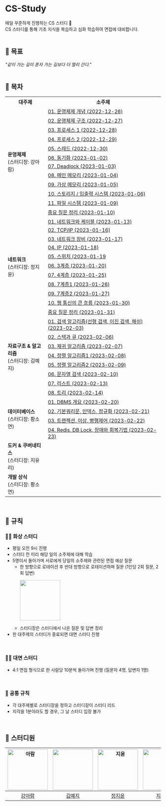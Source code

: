 # CS-Study
매일 꾸준하게 진행하는 CS 스터디 🌱   
CS 스터디를 통해 기초 지식을 복습하고 심화 학습하여 면접에 대비합니다.  
<br>  

## 📘 목표
_"같이 가는 길이 혼자 가는 길보다 더 멀리 간다."_  
<br>  

## 📙 목차  
<table>
<th>대주제</th>
<th>소주제</th>
  <tr>
    <td rowspan="12"><b>운영체제</b><br>(스터디장: 강아람)</td>
    <td><a href="https://github.com/2214yj/CS-Study/blob/main/01%20%EC%9A%B4%EC%98%81%EC%B2%B4%EC%A0%9C/01.%20%EC%9A%B4%EC%98%81%EC%B2%B4%EC%A0%9C%20%EA%B0%9C%EB%85%90%20(2022-12-26).md">01. 운영체제 개념 (2022-12-26)</a></td>
  </tr>
  <tr>
    <td><a href="https://github.com/2214yj/CS-Study/blob/main/01%20%EC%9A%B4%EC%98%81%EC%B2%B4%EC%A0%9C/02.%20%EC%9A%B4%EC%98%81%EC%B2%B4%EC%A0%9C%20%EA%B5%AC%EC%A1%B0%20(2022-12-27).md">02. 운영체제 구조 (2022-12-27)</a></td>
  </tr>
  <tr>
    <td><a href="https://github.com/2214yj/CS-Study/blob/main/01%20%EC%9A%B4%EC%98%81%EC%B2%B4%EC%A0%9C/03.%20%ED%94%84%EB%A1%9C%EC%84%B8%EC%8A%A4%201%20(2022-12-28).md">03. 프로세스 1 (2022-12-28)</a></td>
  </tr>
  <tr>
    <td><a href="https://github.com/2214yj/CS-Study/blob/main/01%20%EC%9A%B4%EC%98%81%EC%B2%B4%EC%A0%9C/04.%20%ED%94%84%EB%A1%9C%EC%84%B8%EC%8A%A4%202%20(2022-12-29).md">04. 프로세스 2 (2022-12-29)</a></td>
  </tr>
  <tr>
    <td><a href="https://github.com/2214yj/CS-Study/blob/main/01%20%EC%9A%B4%EC%98%81%EC%B2%B4%EC%A0%9C/05.%20%EC%8A%A4%EB%A0%88%EB%93%9C%20(2022-12-30).md">05. 스레드 (2022-12-30)</a></td>
  </tr>
  <tr>
    <td><a href="https://github.com/2214yj/CS-Study/blob/main/01%20%EC%9A%B4%EC%98%81%EC%B2%B4%EC%A0%9C/06.%20%EB%8F%99%EA%B8%B0%ED%99%94%20(2023-01-02).md">06. 동기화 (2023-01-02)</a></td>
  </tr>
  <tr>
    <td><a href="https://github.com/2214yj/CS-Study/blob/main/01%20%EC%9A%B4%EC%98%81%EC%B2%B4%EC%A0%9C/07.%20Deadlock%20(2023-01-03).md">07. Deadlock (2023-01-03)</a></td>
  </tr>
  <tr>
    <td><a href="https://github.com/2214yj/CS-Study/blob/main/01%20%EC%9A%B4%EC%98%81%EC%B2%B4%EC%A0%9C/08.%20%EB%A9%94%EC%9D%B8%20%EB%A9%94%EB%AA%A8%EB%A6%AC%20(2023-01-04).md">08. 메인 메모리 (2023-01-04)</a></td>
  </tr>
  <tr>
    <td><a href="https://github.com/2214yj/CS-Study/blob/main/01%20%EC%9A%B4%EC%98%81%EC%B2%B4%EC%A0%9C/09.%20%EA%B0%80%EC%83%81%20%EB%A9%94%EB%AA%A8%EB%A6%AC%20(2023-01-05).md">09. 가상 메모리 (2023-01-05)</a></td>
  </tr>  
  <tr>
    <td><a href="https://github.com/2214yj/CS-Study/blob/main/01%20%EC%9A%B4%EC%98%81%EC%B2%B4%EC%A0%9C/10.%20%EC%8A%A4%ED%86%A0%EB%A6%AC%EC%A7%80%2C%20%EC%9E%85%EC%B6%9C%EB%A0%A5%20%EC%8B%9C%EC%8A%A4%ED%85%9C%20(2023-01-06).md">10. 스토리지 / 입출력 시스템 (2023-01-06)</a></td>
  </tr>
  <tr>
    <td><a href="https://github.com/2214yj/CS-Study/blob/main/01%20%EC%9A%B4%EC%98%81%EC%B2%B4%EC%A0%9C/11.%20%ED%8C%8C%EC%9D%BC%20%EC%8B%9C%EC%8A%A4%ED%85%9C%20(2023-01-09).md">11. 파일 시스템 (2023-01-09)</a></td>
  </tr>
  <tr>
    <td><a href="https://github.com/2214yj/CS-Study/blob/main/01%20%EC%9A%B4%EC%98%81%EC%B2%B4%EC%A0%9C/%EC%A4%91%EC%9A%94%20%EC%A7%88%EB%AC%B8%20%EC%A0%95%EB%A6%AC.md">중요 질문 정리 (2023-01-10)</a></td>
  </tr>
  
  <tr>
    <td rowspan="11"><b>네트워크</b><br>(스터디장: 정지윤)</td>
    <td><a href="https://github.com/2214yj/CS-Study/blob/main/02%20%EB%84%A4%ED%8A%B8%EC%9B%8C%ED%81%AC/01%20%EB%84%A4%ED%8A%B8%EC%9B%8C%ED%81%AC%EC%99%80%20%EC%BC%80%EC%9D%B4%EB%B8%94%20(2023-01-13).md">01. 네트워크와 케이블 (2023-01-13)</a></td>
  </tr>
  <tr>
     <td><a href="https://github.com/2214yj/CS-Study/blob/main/02%20%EB%84%A4%ED%8A%B8%EC%9B%8C%ED%81%AC/02%20TCP.IP%20%20(2023-01-16).md">02. TCP/IP (2023-01-16)</a></td>
  </tr>
  <tr>
     <td><a href="https://github.com/2214yj/CS-Study/blob/main/02%20%EB%84%A4%ED%8A%B8%EC%9B%8C%ED%81%AC/03%20%EB%84%A4%ED%8A%B8%EC%9B%8C%ED%81%AC%20%EC%9E%A5%EB%B9%84%20(2023-01-17).md">03. 네트워크 장비 (2023-01-17)</a></td>
  </tr>
  <tr>
    <td><a href="https://github.com/2214yj/CS-Study/blob/main/02%20%EB%84%A4%ED%8A%B8%EC%9B%8C%ED%81%AC/04%20%20IP%20(2023-01-18).md">04. IP (2023-01-18)</a></td>
  </tr>
  <tr>
    <td><a href="https://github.com/2214yj/CS-Study/blob/main/02%20%EB%84%A4%ED%8A%B8%EC%9B%8C%ED%81%AC/05%20%EC%8A%A4%EC%9C%84%EC%B9%98%20(2023-01-19).md">05. 스위치 (2023-01-19</a></td>
  </tr>
  <tr>
    <td><a href="https://github.com/2214yj/CS-Study/blob/main/02%20%EB%84%A4%ED%8A%B8%EC%9B%8C%ED%81%AC/06%203%EA%B3%84%EC%B8%B5%20(2023-01-20).md">06. 3계층 (2023-01-20)</a></td>
  </tr>  
  <tr>
    <td><a href="https://github.com/2214yj/CS-Study/blob/main/02%20%EB%84%A4%ED%8A%B8%EC%9B%8C%ED%81%AC/07%204%EA%B3%84%EC%B8%B5%20(2023-01-25).md">07. 4계층 (2023-01-25)</a></td>
  </tr>
  <tr>
    <td><a href="https://github.com/2214yj/CS-Study/blob/main/02%20%EB%84%A4%ED%8A%B8%EC%9B%8C%ED%81%AC/08%207%EA%B3%84%EC%B8%B51%20(2023-01-26).md">08. 7계층1 (2023-01-26)</a></td>
  </tr>
  <tr>
    <td><a href="https://github.com/2214yj/CS-Study/blob/main/02%20%EB%84%A4%ED%8A%B8%EC%9B%8C%ED%81%AC/09%207%EA%B3%84%EC%B8%B52%20(2023-01-27).md">09. 7계층2 (2023-01-27)</a></td>
  </tr>
  <tr>
    <td><a href="https://github.com/2214yj/CS-Study/blob/main/02%20%EB%84%A4%ED%8A%B8%EC%9B%8C%ED%81%AC/10%20%EC%9B%B9%20%ED%86%B5%EC%8B%A0%EC%9D%98%20%ED%81%B0%20%ED%9D%90%EB%A6%84%20(2023-01-30).md">10. 웹 통신의 큰 흐름 (2023-01-30)</a></td>
  </tr>  
  <tr>
    <td><a href="https://github.com/2214yj/CS-Study/blob/main/02%20%EB%84%A4%ED%8A%B8%EC%9B%8C%ED%81%AC/%EC%A4%91%EC%9A%94%20%EC%A7%88%EB%AC%B8%20%EC%A0%95%EB%A6%AC.md">중요 질문 정리 (2023-01-31)</a></td>
  </tr>
<tr>
    <td rowspan="8"><b>자료구조 & 알고리즘</b><br>(스터디장: 김예지)</td>
    <td><a href="https://github.com/2214yj/CS-Study/blob/main/03%20%EC%9E%90%EB%A3%8C%EA%B5%AC%EC%A1%B0/01.%20%EA%B2%80%EC%83%89%20%EC%95%8C%EA%B3%A0%EB%A6%AC%EC%A6%98%20(2023-02-03).md">01. 검색 알고리즘(선형 검색, 이진 검색, 해쉬) (2023-02-03)</a></td>
</tr>
<tr>
    <td><a href="https://github.com/2214yj/CS-Study/blob/main/03%20%EC%9E%90%EB%A3%8C%EA%B5%AC%EC%A1%B0/02.%20%EC%8A%A4%ED%83%9D%EA%B3%BC%20%ED%81%90%20(2023-02-06).md">02. 스택과 큐 (2023-02-06)</a></td>
</tr>
<tr>
    <td><a href="https://github.com/2214yj/CS-Study/blob/main/03%20%EC%9E%90%EB%A3%8C%EA%B5%AC%EC%A1%B0/03.%20%EC%9E%AC%EA%B7%80%20%EC%95%8C%EA%B3%A0%EB%A6%AC%EC%A6%98%20(2023-02-07).md">03. 재귀 알고리즘 (2023-02-07)</a></td>
</tr>
<tr>
    <td><a href="https://github.com/2214yj/CS-Study/blob/main/03%20%EC%9E%90%EB%A3%8C%EA%B5%AC%EC%A1%B0/04.%20%EC%A0%95%EB%A0%AC%20%EC%95%8C%EA%B3%A0%EB%A6%AC%EC%A6%981%20(2023-02-08).md">04. 정렬 알고리즘1 (2023-02-08)</a></td>
</tr>
<tr>
    <td><a href="https://github.com/2214yj/CS-Study/blob/main/03%20%EC%9E%90%EB%A3%8C%EA%B5%AC%EC%A1%B0/05.%20%EC%A0%95%EB%A0%AC%20%EC%95%8C%EA%B3%A0%EB%A6%AC%EC%A6%982%20(2023-02-09).md">05. 정렬 알고리즘2 (2023-02-09)</a></td>
</tr>
<tr>
    <td><a href="https://github.com/2214yj/CS-Study/blob/main/03%20%EC%9E%90%EB%A3%8C%EA%B5%AC%EC%A1%B0/06.%20%EB%AC%B8%EC%9E%90%EC%97%B4%20%EA%B2%80%EC%83%89%20(2023-02-10).md">06. 문자열 검색 (2023-02-10)</a></td>
</tr>
<tr>
    <td><a href="https://github.com/2214yj/CS-Study/blob/main/03%20%EC%9E%90%EB%A3%8C%EA%B5%AC%EC%A1%B0/07.%20%EB%A6%AC%EC%8A%A4%ED%8A%B8%20(2023-02-13).md">07. 리스트 (2023-02-13)</a></td>
</tr>
<tr>
    <td><a href="https://github.com/2214yj/CS-Study/blob/main/03%20%EC%9E%90%EB%A3%8C%EA%B5%AC%EC%A1%B0/08.%20%ED%8A%B8%EB%A6%AC%20(2023-02-14).md">08. 트리 (2023-02-14)</a></td>
</tr>

<tr>
    <td rowspan="4"><b>데이터베이스</b><br>(스터디장: 황소연)</td>
    <td><a href="https://github.com/2214yj/CS-Study/blob/main/04%20%EB%8D%B0%EC%9D%B4%ED%84%B0%EB%B2%A0%EC%9D%B4%EC%8A%A4/01.%20DBMS%20%EA%B0%9C%EC%9A%94%20(2023-02-20).md">01. DBMS 개요 (2023-02-20)</a></td>
</tr>
<tr>
    <td><a href="https://github.com/2214yj/CS-Study/blob/main/04%20%EB%8D%B0%EC%9D%B4%ED%84%B0%EB%B2%A0%EC%9D%B4%EC%8A%A4/02.%20%EC%BF%BC%EB%A6%AC%EB%AC%B8%2C%20%EC%9D%B8%EB%8D%B1%EC%8A%A4%2C%20%EC%A0%95%EA%B7%9C%ED%99%94%20(2023-02-21).md">02. 기본쿼리문, 인덱스, 정규화 (2023-02-21)</a></td>
</tr>
<tr>
    <td><a href="https://github.com/2214yj/CS-Study/blob/main/04%20%EB%8D%B0%EC%9D%B4%ED%84%B0%EB%B2%A0%EC%9D%B4%EC%8A%A4/03.%20%ED%8A%B8%EB%9E%9C%EC%A0%9D%EC%85%98%2C%20%EC%9D%B4%EC%83%81%2C%20%EB%B3%91%ED%96%89%EC%A0%9C%EC%96%B4%20(2023-02-22).md">03. 트랜젝션, 이상, 병행제어 (2023-02-22)</a></td>
</tr>
<tr>
    <td><a href="https://github.com/2214yj/CS-Study/blob/main/04%20%EB%8D%B0%EC%9D%B4%ED%84%B0%EB%B2%A0%EC%9D%B4%EC%8A%A4/04.%20Redis%2C%20%ED%81%B4%EB%9F%AC%EC%8A%A4%ED%84%B0%EB%A7%81%2C%20%EB%A6%AC%ED%94%8C%EB%A6%AC%EC%BC%80%EC%9D%B4%EC%85%98%2C%20%ED%9A%8C%EB%B3%B5%EA%B8%B0%EB%B2%95%20(2023-02-23).md">04. Redis, DB Lock, 장애와 회복기법 (2023-02-23)</a></td>
</tr>
<tr>
    <td><b>도커 & 쿠버네티스</b><br>(스터디장: 지유리)</td>
    <td></td>
</tr>
<tr>
    <td><b>개발 상식</b><br>(스터디장: 황소연)</td>
    <td></td>
</tr>
</table>
<br>

## 📕 규칙
### 👩‍💻 화상 스터디
- 평일 오전 9시 진행 
- 스터디 전 미리 해당 일의 소주제에 대해 학습
- 5명이서 돌아가며 서로에게 당일의 소주제와 관련된 면접 예상 질문
    - 한 방향으로 로테이션 후 반대 방향으로 로테이션하며 질문 (1인당 2회 질문, 2회 답변)
      <p align="left">
        <img src="https://user-images.githubusercontent.com/54930365/210909016-b42d3feb-2c5d-4c27-be08-057bd7053ee8.png" width="130" height="130">
      </p>
    - 스터디장은 스터디에서 나온 질문 및 답변 정리
- 한 대주제의 스터디가 종료되면 대면 스터디 진행  
<br>  

### 👩‍🏫 대면 스터디
- 4:1 면접 형식으로 한 사람당 10분씩 돌아가며 진행 (질문자 4명, 답변자 1명)  
<br>

### 👥 공통 규칙
- 각 대주제별로 스터디장을 정하고 스터디장이 스터디 리드
- 지각을 1분이라도 할 경우, 그 날 스터디 입장 불가  
<br>  

## 📗 스터디원

|<img alt="아람" src="https://user-images.githubusercontent.com/54930365/210907480-bd3b6b65-6aaf-4602-8c26-64dd0951b7f4.png" width="130" height="130">|<img src="https://user-images.githubusercontent.com/54930365/210907614-1326352e-f992-4f65-8893-ac29cde667b5.jpeg" width="130" height="130">|<img alt="지윤" src="https://user-images.githubusercontent.com/54930365/175469849-d8fb06ae-7ba5-4775-a17e-3b1b1f02d6f2.jpeg" width="130" height="130">|<img alt="유리" src="https://user-images.githubusercontent.com/54930365/210907961-e71c9575-95fb-47ed-acc9-400a2c8b14a9.png" width="130" height="130">| <img alt="황소연" src="https://user-images.githubusercontent.com/54930365/175469606-f2805692-eeee-4212-a6d4-c599085be9b0.jpeg" width="130" height="130"> |
|:---:|:-----------------------------------------------------------------------------------------------------------------------------------------:|:--------------------------------------------------------------------------------------------------------------------------------------------------:|:---:|:-----------------------------------------------------------------------------------------------------------------------------------------------------:|
|[강아람](https://github.com/RamSSi)|                                                     [김예지](https://github.com/2214yj)                                                      |                                                          [정지윤](https://github.com/jy9922)                                                          |[지유리](https://github.com/ur2e)|                                                    [황소연](https://github.com/soyeonnn)                                                     |
